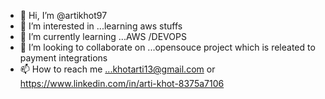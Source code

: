 - 👋 Hi, I’m @artikhot97
- 👀 I’m interested in ...learning aws stuffs
- 🌱 I’m currently learning ...AWS /DEVOPS
- 💞️ I’m looking to collaborate on ...opensouce project which is releated to payment integrations
- 📫 How to reach me ...khotarti13@gmail.com or https://www.linkedin.com/in/arti-khot-8375a7106

<!---
artikhot97/artikhot97 is a ✨ special ✨ repository because its `README.md` (this file) appears on your GitHub profile.
You can click the Preview link to take a look at your changes.
--->
